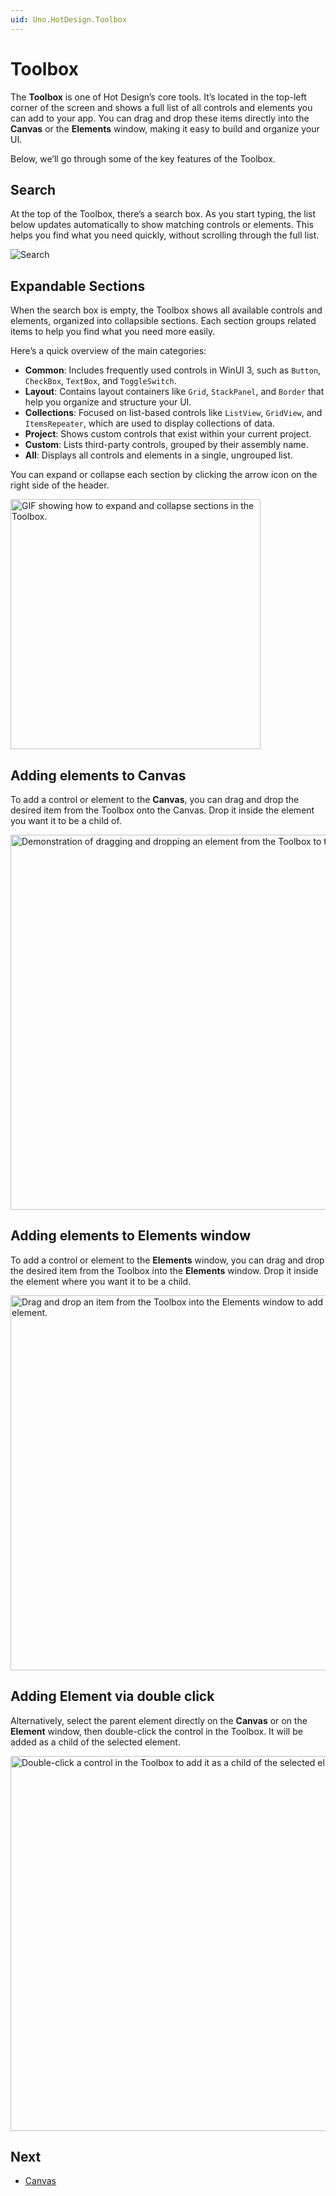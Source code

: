 ```yaml
---
uid: Uno.HotDesign.Toolbox
---
```


# Toolbox

The **Toolbox** is one of Hot Design’s core tools. It’s located in the top-left corner of the screen and shows a full list of all controls and elements you can add to your app. You can drag and drop these items directly into the **Canvas** or the **Elements** window, making it easy to build and organize your UI.

Below, we’ll go through some of the key features of the Toolbox.

## Search

At the top of the Toolbox, there’s a search box. As you start typing, the list below updates automatically to show matching controls or elements. This helps you find what you need quickly, without scrolling through the full list.

![Search](Assets/core-tools/toolbox-search.png)

## Expandable Sections

When the search box is empty, the Toolbox shows all available controls and elements, organized into collapsible sections. Each section groups related items to help you find what you need more easily.

Here’s a quick overview of the main categories:

- **Common**: Includes frequently used controls in WinUI 3, such as `Button`, `CheckBox`, `TextBox`, and `ToggleSwitch`.
- **Layout**: Contains layout containers like `Grid`, `StackPanel`, and `Border` that help you organize and structure your UI.
- **Collections**: Focused on list-based controls like `ListView`, `GridView`, and `ItemsRepeater`, which are used to display collections of data.
- **Project**: Shows custom controls that exist within your current project.
- **Custom**: Lists third-party controls, grouped by their assembly name.
- **All**: Displays all controls and elements in a single, ungrouped list.

You can expand or collapse each section by clicking the arrow icon on the right side of the header.

<img src="Assets/core-tools/gifs/toolbox-expand-section.gif" height="400" alt="GIF showing how to expand and collapse sections in the Toolbox." />

## Adding elements to Canvas

To add a control or element to the **Canvas**, you can drag and drop the desired item from the Toolbox onto the Canvas. Drop it inside the element you want it to be a child of.

  <img src="Assets/core-tools/gifs/toolbox-add-to-canvas.gif" height="600" alt="Demonstration of dragging and dropping an element from the Toolbox to the Canvas" />


## Adding elements to Elements window

To add a control or element to the **Elements** window, you can drag and drop the desired item from the Toolbox into the **Elements** window. Drop it inside the element where you want it to be a child.

  <img src="Assets/core-tools/gifs/toolbox-add-to-tree.gif" height="600" alt="Drag and drop an item from the Toolbox into the Elements window to add it as a child element." />

## Adding Element via double click

Alternatively, select the parent element directly on the **Canvas** or on the **Element** window, then double-click the control in the Toolbox. It will be added as a child of the selected element.

<img src="Assets/core-tools/gifs/toolbox-add-to-tree-double-click.gif" height="600" alt="Double-click a control in the Toolbox to add it as a child of the selected element." />

## Next

 - [Canvas](xref:Uno.HotDesign.Canvas)
